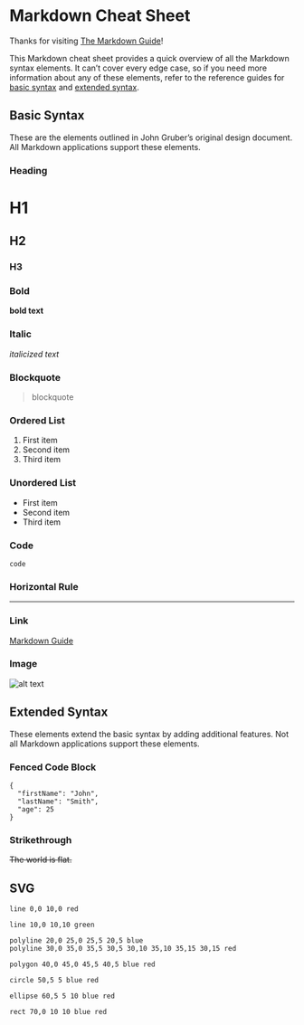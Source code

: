 # Markdown Cheat Sheet

Thanks for visiting [The Markdown Guide](https://www.markdownguide.org)!

This Markdown cheat sheet provides a quick overview of all the Markdown syntax elements. It can’t cover every edge case, so if you need more information about any of these elements, refer to the reference guides for [basic syntax](https://www.markdownguide.org/basic-syntax/) and [extended syntax](https://www.markdownguide.org/extended-syntax/).

## Basic Syntax

These are the elements outlined in John Gruber’s original design document. All Markdown applications support these elements.

### Heading

# H1
## H2
### H3

### Bold

**bold text**

### Italic

*italicized text*

### Blockquote

> blockquote

### Ordered List

1. First item
2. Second item
3. Third item

### Unordered List

- First item
- Second item
- Third item

### Code

`code`

### Horizontal Rule

---

### Link

[Markdown Guide](https://www.markdownguide.org)

### Image

![alt text](https://www.markdownguide.org/assets/images/tux.png)

## Extended Syntax

These elements extend the basic syntax by adding additional features. Not all Markdown applications support these elements.

### Fenced Code Block

```
{
  "firstName": "John",
  "lastName": "Smith",
  "age": 25
}
```

### Strikethrough

~~The world is flat.~~


## SVG

```xsvg:0,0,100,100
line 0,0 10,0 red

line 10,0 10,10 green

polyline 20,0 25,0 25,5 20,5 blue
polyline 30,0 35,0 35,5 30,5 30,10 35,10 35,15 30,15 red

polygon 40,0 45,0 45,5 40,5 blue red

circle 50,5 5 blue red

ellipse 60,5 5 10 blue red

rect 70,0 10 10 blue red

```